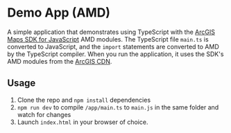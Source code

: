 # Demo App (AMD)

A simple application that demonstrates using TypeScript with the [ArcGIS Maps SDK for JavaScript](https://developers.arcgis.com/javascript/) AMD modules. The TypeScript file `main.ts` is converted to JavaScript, and the `import` statements are converted to AMD by the TypeScript compiler. When you run the application, it uses the SDK's AMD modules from the [ArcGIS CDN](https://developers.arcgis.com/javascript/latest/install-and-set-up/#amd-modules-via-arcgis-cdn).

## Usage

1. Clone the repo and `npm install` dependencies
2. `npm run dev` to compile `/app/main.ts` to `main.js` in the same folder and watch for changes
3. Launch `index.html` in your browser of choice.
